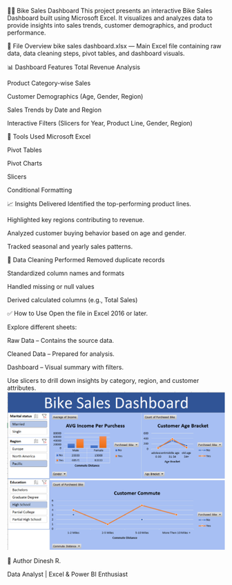 🚴‍♂️ Bike Sales Dashboard
This project presents an interactive Bike Sales Dashboard built using Microsoft Excel. It visualizes and analyzes data to provide insights into sales trends, customer demographics, and product performance.

📁 File Overview
bike sales dashboard.xlsx — Main Excel file containing raw data, data cleaning steps, pivot tables, and dashboard visuals.

📊 Dashboard Features
Total Revenue Analysis

Product Category-wise Sales

Customer Demographics (Age, Gender, Region)

Sales Trends by Date and Region

Interactive Filters (Slicers for Year, Product Line, Gender, Region)

🔧 Tools Used
Microsoft Excel

Pivot Tables

Pivot Charts

Slicers

Conditional Formatting

📈 Insights Delivered
Identified the top-performing product lines.

Highlighted key regions contributing to revenue.

Analyzed customer buying behavior based on age and gender.

Tracked seasonal and yearly sales patterns.

🧹 Data Cleaning Performed
Removed duplicate records

Standardized column names and formats

Handled missing or null values

Derived calculated columns (e.g., Total Sales)

✅ How to Use
Open the file in Excel 2016 or later.

Explore different sheets:

Raw Data – Contains the source data.

Cleaned Data – Prepared for analysis.

Dashboard – Visual summary with filters.

Use slicers to drill down insights by category, region, and customer attributes.
![image alt](https://github.com/dineshrk2005/Bike_Sales-Dashboard/blob/main/project%202/image/Screenshot%202025-08-02%20210352.png?raw=true)

📌 Author
Dinesh R.

Data Analyst | Excel & Power BI Enthusiast
